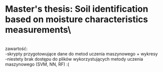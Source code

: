 # Master's thesis: Soil identification based on moisture characteristics measurements\
\
zawartość:\
-skrypty przygotowujące dane do metod uczenia maszynowego + wykresy\
-niestety brak dostępu do plików wykorzystujących metody uczenia maszynowego (SVM, NN, RF) :(
